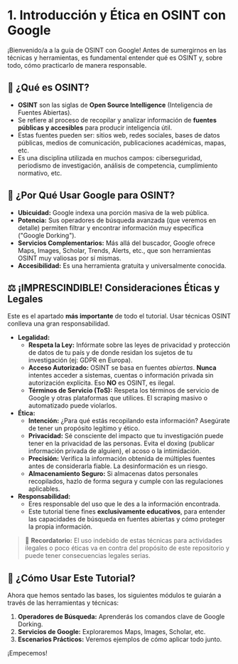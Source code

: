 # 1. Introducción y Ética en OSINT con Google

¡Bienvenido/a a la guía de OSINT con Google! Antes de sumergirnos en las técnicas y herramientas, es fundamental entender qué es OSINT y, sobre todo, cómo practicarlo de manera responsable.

## 🤔 ¿Qué es OSINT?

* **OSINT** son las siglas de **Open Source Intelligence** (Inteligencia de Fuentes Abiertas).
* Se refiere al proceso de recopilar y analizar información de **fuentes públicas y accesibles** para producir inteligencia útil.
* Estas fuentes pueden ser: sitios web, redes sociales, bases de datos públicas, medios de comunicación, publicaciones académicas, mapas, etc.
* Es una disciplina utilizada en muchos campos: ciberseguridad, periodismo de investigación, análisis de competencia, cumplimiento normativo, etc.

## 🚀 ¿Por Qué Usar Google para OSINT?

* **Ubicuidad:** Google indexa una porción masiva de la web pública.
* **Potencia:** Sus operadores de búsqueda avanzada (que veremos en detalle) permiten filtrar y encontrar información muy específica ("Google Dorking").
* **Servicios Complementarios:** Más allá del buscador, Google ofrece Maps, Images, Scholar, Trends, Alerts, etc., que son herramientas OSINT muy valiosas por sí mismas.
* **Accesibilidad:** Es una herramienta gratuita y universalmente conocida.

## ⚖️ ¡IMPRESCINDIBLE! Consideraciones Éticas y Legales

Este es el apartado **más importante** de todo el tutorial. Usar técnicas OSINT conlleva una gran responsabilidad.

* **Legalidad:**
    * **Respeta la Ley:** Infórmate sobre las leyes de privacidad y protección de datos de tu país y de donde residan los sujetos de tu investigación (ej: GDPR en Europa).
    * **Acceso Autorizado:** OSINT se basa en fuentes *abiertas*. **Nunca** intentes acceder a sistemas, cuentas o información privada sin autorización explícita. Eso **NO** es OSINT, es ilegal.
    * **Términos de Servicio (ToS):** Respeta los términos de servicio de Google y otras plataformas que utilices. El scraping masivo o automatizado puede violarlos.
* **Ética:**
    * **Intención:** ¿Para qué estás recopilando esta información? Asegúrate de tener un propósito legítimo y ético.
    * **Privacidad:** Sé consciente del impacto que tu investigación puede tener en la privacidad de las personas. Evita el doxing (publicar información privada de alguien), el acoso o la intimidación.
    * **Precisión:** Verifica la información obtenida de múltiples fuentes antes de considerarla fiable. La desinformación es un riesgo.
    * **Almacenamiento Seguro:** Si almacenas datos personales recopilados, hazlo de forma segura y cumple con las regulaciones aplicables.
* **Responsabilidad:**
    * Eres responsable del uso que le des a la información encontrada.
    * Este tutorial tiene fines **exclusivamente educativos**, para entender las capacidades de búsqueda en fuentes abiertas y cómo proteger la propia información.

> 🚫 **Recordatorio:** El uso indebido de estas técnicas para actividades ilegales o poco éticas va en contra del propósito de este repositorio y puede tener consecuencias legales serias.

## 🧭 ¿Cómo Usar Este Tutorial?

Ahora que hemos sentado las bases, los siguientes módulos te guiarán a través de las herramientas y técnicas:

1.  **Operadores de Búsqueda:** Aprenderás los comandos clave de Google Dorking.
2.  **Servicios de Google:** Exploraremos Maps, Images, Scholar, etc.
3.  **Escenarios Prácticos:** Veremos ejemplos de cómo aplicar todo junto.

¡Empecemos!